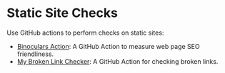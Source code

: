 # Static Site Checks

Use GitHub actions to perform checks on static sites:

* [Binoculars Action](https://github.com/foo-software/binoculars-action): A GitHub Action to measure web page SEO friendliness.
* [My Broken Link Checker](https://github.com/marketplace/actions/my-broken-link-checker): A GitHub Action for checking broken links.
